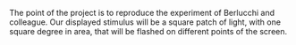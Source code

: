 The point of the project is to reproduce the experiment of Berlucchi and colleague. Our displayed stimulus will be a square patch of light, with one square
degree in area, that will be flashed on different points of the screen.
